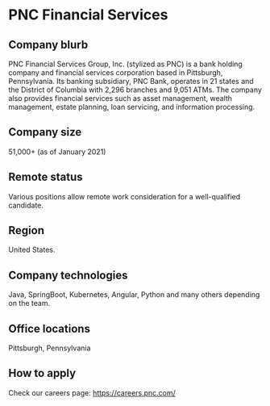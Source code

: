# PNC Financial Services

## Company blurb

PNC Financial Services Group, Inc. (stylized as PNC) is a bank holding company and financial services corporation based in Pittsburgh, Pennsylvania. Its banking subsidiary, PNC Bank, operates in 21 states and the District of Columbia with 2,296 branches and 9,051 ATMs. The company also provides financial services such as asset management, wealth management, estate planning, loan servicing, and information processing.

## Company size

51,000+ (as of January 2021)

## Remote status

Various positions allow remote work consideration for a well-qualified candidate.

## Region

United States.

## Company technologies

Java, SpringBoot, Kubernetes, Angular, Python and many others depending on the team.

## Office locations

Pittsburgh, Pennsylvania

## How to apply

Check our careers page: https://careers.pnc.com/

